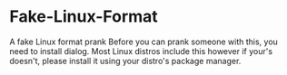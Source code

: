 # Fake-Linux-Format
A fake Linux format prank
Before you can prank someone with this, you need to install dialog. Most Linux distros include this however if your's doesn't, please install it using your distro's package manager.
